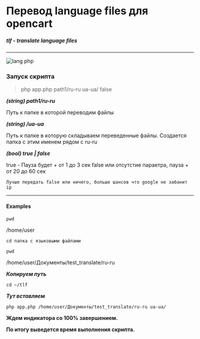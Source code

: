 # Перевод language files для opencart

##### tlf - translate language files

---
![lang php](https://img.shields.io/badge/-PHP-blue)


### Запуск скрипта

> php app.php path1/ru-ru ua-ua/ false

***(string) path1/ru-ru***

Путь к папке в которой переводим файлы

***(string) /ua-ua***

Путь к папке в которую складываем переведенные файлы.
Создается папка с этим именем рядом с ru-ru

***(bool) true | false***

true - Пауза будет + от 1 до 3 сек 
false или отсутстие параетра, пауза + от 20 до 60 сек

`Лучше передать false или ничего, больше шансов что google не забанит ip`

---
#### Examples

``pwd``

/home/user

``cd папка с языковыми файлами``

``pwd``

/home/user/Документы/test_translate/ru-ru

***Копируем путь***

``cd ~/tlf``

***Тут вставляем***

``php app.php /home/user/Документы/test_translate/ru-ru ua-ua/``

**Ждем индикатора со 100% завершением.**

**По итогу выведется время выполнения скрипта.**
